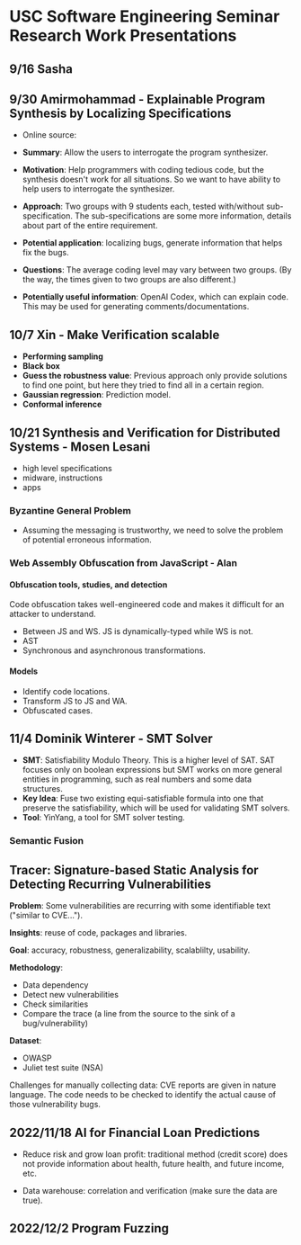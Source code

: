 # USC Software Engineering Seminar Research Work Presentations

## 9/16 Sasha

## 9/30 Amirmohammad - Explainable Program Synthesis by Localizing Specifications

- Online source:

- **Summary**: Allow the users to interrogate the program synthesizer.
- **Motivation**: Help programmers with coding tedious code, but the synthesis doesn't work for all situations. So we want to have ability to help users to interrogate the synthesizer.
- **Approach**: Two groups with 9 students each, tested with/without sub-specification. The sub-specifications are some more information, details about part of the entire requirement.
- **Potential application**: localizing bugs, generate information that helps fix the bugs.
- **Questions**: The average coding level may vary between two groups. (By the way, the times given to two groups are also different.)
- **Potentially useful information**: OpenAI Codex, which can explain code. This may be used for generating comments/documentations.

## 10/7 Xin - Make Verification scalable

- **Performing sampling**
- **Black box**
- **Guess the robustness value**: Previous approach only provide solutions to find one point, but here they tried to find all in a certain region.
- **Gaussian regression**: Prediction model.
- **Conformal inference**

## 10/21 Synthesis and Verification for Distributed Systems - Mosen Lesani

- high level specifications
- midware, instructions
- apps

### Byzantine General Problem

- Assuming the messaging is trustworthy, we need to solve the problem of potential erroneous information.

### Web Assembly Obfuscation from JavaScript - Alan

#### Obfuscation tools, studies, and detection

Code obfuscation takes well-engineered code and makes it difficult for an attacker to understand.

- Between JS and WS. JS is dynamically-typed while WS is not.
- AST
- Synchronous and asynchronous transformations.

#### Models

- Identify code locations.
- Transform JS to JS and WA.
- Obfuscated cases.

## 11/4 Dominik Winterer - SMT Solver

- **SMT**: Satisfiability Modulo Theory. This is a higher level of SAT. SAT focuses only on boolean expressions but SMT works on more general entities in programming, such as real numbers and some data structures.
- **Key Idea**: Fuse two existing equi-satisfiable formula into one that preserve the satisfiability, which will be used for validating SMT solvers.
- **Tool**: YinYang, a tool for SMT solver testing.

### Semantic Fusion

## Tracer: Signature-based Static Analysis for Detecting Recurring Vulnerabilities

**Problem**: Some vulnerabilities are recurring with some identifiable text ("similar to CVE...").

**Insights**: reuse of code, packages and libraries.

**Goal**: accuracy, robustness, generalizability, scalablilty, usability.

**Methodology**:

- Data dependency
- Detect new vulnerabilities
- Check similarities
- Compare the trace (a line from the source to the sink of a bug/vulnerability)

**Dataset**:

- OWASP
- Juliet test suite (NSA)

Challenges for manually collecting data: CVE reports are given in nature language. The code needs to be checked to identify the actual cause of those vulnerability bugs.

## 2022/11/18 AI for Financial Loan Predictions

- Reduce risk and grow loan profit: traditional method (credit score) does not provide information about health, future health, and future income, etc.

- Data warehouse: correlation and verification (make sure the data are true).

## 2022/12/2 Program Fuzzing

